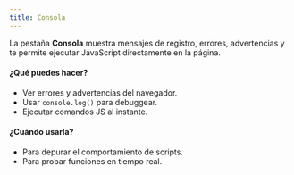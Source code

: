```yaml
---
title: Consola
---
```


La pestaña **Consola** muestra mensajes de registro, errores, advertencias y te permite ejecutar JavaScript directamente en la página.

#### ¿Qué puedes hacer?

- Ver errores y advertencias del navegador.
- Usar `console.log()` para debuggear.
- Ejecutar comandos JS al instante.

#### ¿Cuándo usarla?

- Para depurar el comportamiento de scripts.
- Para probar funciones en tiempo real.
